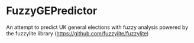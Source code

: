 # FuzzyGEPredictor

An attempt to predict UK general elections with fuzzy analysis powered by the fuzzylite library (https://github.com/fuzzylite/fuzzylite)
